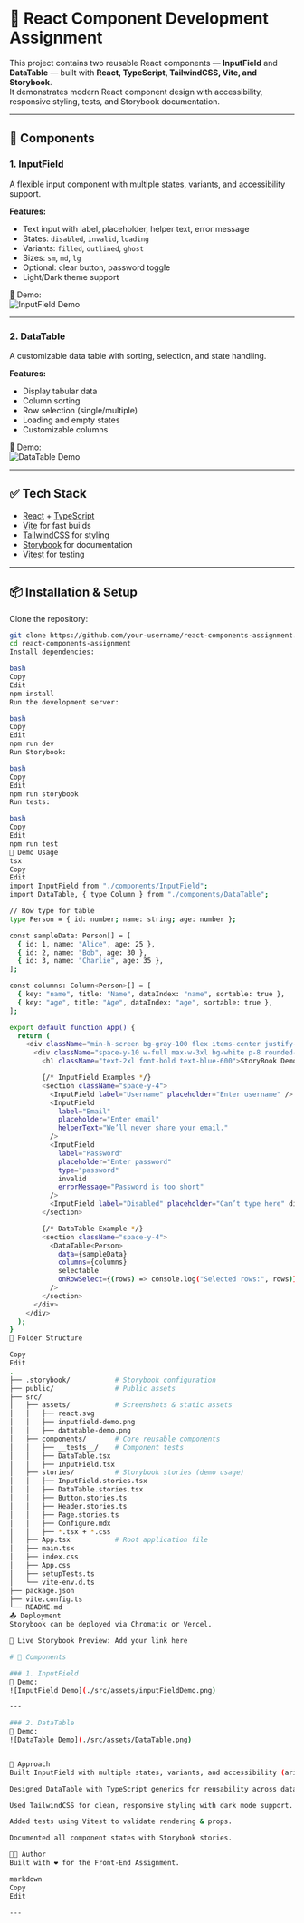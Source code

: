 # 🎨 React Component Development Assignment

This project contains two reusable React components — **InputField** and **DataTable** — built with **React, TypeScript, TailwindCSS, Vite, and Storybook**.  
It demonstrates modern React component design with accessibility, responsive styling, tests, and Storybook documentation.

---

## 🚀 Components

### 1. InputField
A flexible input component with multiple states, variants, and accessibility support.

**Features:**
- Text input with label, placeholder, helper text, error message  
- States: `disabled`, `invalid`, `loading`  
- Variants: `filled`, `outlined`, `ghost`  
- Sizes: `sm`, `md`, `lg`  
- Optional: clear button, password toggle  
- Light/Dark theme support  

📸 Demo:  
![InputField Demo](./src/assets/inputFieldDemo.png)

---

### 2. DataTable
A customizable data table with sorting, selection, and state handling.

**Features:**
- Display tabular data  
- Column sorting  
- Row selection (single/multiple)  
- Loading and empty states  
- Customizable columns  

📸 Demo:  
![DataTable Demo](./src/assets/DataTable.png)

---

## ✅ Tech Stack
- [React](https://react.dev/) + [TypeScript](https://www.typescriptlang.org/)  
- [Vite](https://vitejs.dev/) for fast builds  
- [TailwindCSS](https://tailwindcss.com/) for styling  
- [Storybook](https://storybook.js.org/) for documentation  
- [Vitest](https://vitest.dev/) for testing  

---

## 📦 Installation & Setup

Clone the repository:

```bash
git clone https://github.com/your-username/react-components-assignment.git
cd react-components-assignment
Install dependencies:

bash
Copy
Edit
npm install
Run the development server:

bash
Copy
Edit
npm run dev
Run Storybook:

bash
Copy
Edit
npm run storybook
Run tests:

bash
Copy
Edit
npm run test
📘 Demo Usage
tsx
Copy
Edit
import InputField from "./components/InputField";
import DataTable, { type Column } from "./components/DataTable";

// Row type for table
type Person = { id: number; name: string; age: number };

const sampleData: Person[] = [
  { id: 1, name: "Alice", age: 25 },
  { id: 2, name: "Bob", age: 30 },
  { id: 3, name: "Charlie", age: 35 },
];

const columns: Column<Person>[] = [
  { key: "name", title: "Name", dataIndex: "name", sortable: true },
  { key: "age", title: "Age", dataIndex: "age", sortable: true },
];

export default function App() {
  return (
    <div className="min-h-screen bg-gray-100 flex items-center justify-center p-10">
      <div className="space-y-10 w-full max-w-3xl bg-white p-8 rounded-2xl shadow-lg">
        <h1 className="text-2xl font-bold text-blue-600">StoryBook Demo</h1>

        {/* InputField Examples */}
        <section className="space-y-4">
          <InputField label="Username" placeholder="Enter username" />
          <InputField
            label="Email"
            placeholder="Enter email"
            helperText="We’ll never share your email."
          />
          <InputField
            label="Password"
            placeholder="Enter password"
            type="password"
            invalid
            errorMessage="Password is too short"
          />
          <InputField label="Disabled" placeholder="Can’t type here" disabled />
        </section>

        {/* DataTable Example */}
        <section className="space-y-4">
          <DataTable<Person>
            data={sampleData}
            columns={columns}
            selectable
            onRowSelect={(rows) => console.log("Selected rows:", rows)}
          />
        </section>
      </div>
    </div>
  );
}
📂 Folder Structure

Copy
Edit
.
├── .storybook/           # Storybook configuration
├── public/               # Public assets
├── src/
│   ├── assets/           # Screenshots & static assets
│   │   ├── react.svg
│   │   ├── inputfield-demo.png
│   │   ├── datatable-demo.png
│   ├── components/       # Core reusable components
│   │   ├── __tests__/    # Component tests
│   │   ├── DataTable.tsx
│   │   ├── InputField.tsx
│   ├── stories/          # Storybook stories (demo usage)
│   │   ├── InputField.stories.tsx
│   │   ├── DataTable.stories.tsx
│   │   ├── Button.stories.ts
│   │   ├── Header.stories.ts
│   │   ├── Page.stories.ts
│   │   ├── Configure.mdx
│   │   ├── *.tsx + *.css
│   ├── App.tsx           # Root application file
│   ├── main.tsx
│   ├── index.css
│   ├── App.css
│   ├── setupTests.ts
│   └── vite-env.d.ts
├── package.json
├── vite.config.ts
└── README.md
📤 Deployment
Storybook can be deployed via Chromatic or Vercel.

🔗 Live Storybook Preview: Add your link here

# 🚀 Components

### 1. InputField
📸 Demo:  
![InputField Demo](./src/assets/inputFieldDemo.png)

---

### 2. DataTable
📸 Demo:  
![DataTable Demo](./src/assets/DataTable.png)


📝 Approach
Built InputField with multiple states, variants, and accessibility (aria-* attributes).

Designed DataTable with TypeScript generics for reusability across data types.

Used TailwindCSS for clean, responsive styling with dark mode support.

Added tests using Vitest to validate rendering & props.

Documented all component states with Storybook stories.

👨‍💻 Author
Built with ❤️ for the Front-End Assignment.

markdown
Copy
Edit

---





